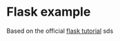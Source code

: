 # Flask example

Based on the official [flask tutorial](https://github.com/pallets/flask/tree/main/examples/tutorial/flaskr)
sds